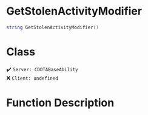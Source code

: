 # GetStolenActivityModifier
```lua
string GetStolenActivityModifier()
```
# Class
✔️ `Server: CDOTABaseAbility`  
❌ `Client: undefined`  

# Function Description

